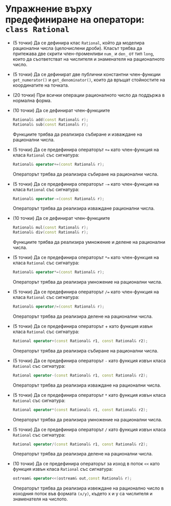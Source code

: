 # Упражнение върху предефиниране на оператори: `class Rational`

* (5 точки) Да се дефинира клас `Rational`, който да моделира рационални числа
  (целочислени дроби). Класът трябва да притежава две скрити член-променливи
  `num_` и `den_` от тип `long`, които да съответстват на числителя и знаменателя
  на рационалното число.

* (5 точки) Да се дефинират две публични константни член-функции `get_numerator()`
  и `get_denominator()`, които да връщат стойностите на координатите на точката.

* (20 точки) При всички операции рационалното число да поддържа в нормална форма.

* (10 точки) Да се дефинират член-функциите
  ```cpp
  Rational& add(const Rational& r);
  Rational& sub(const Rational& r);
  ```
  Функциите трябва да реализира събиране и изваждане на рационални числа.

* (5 точки) Да се предефинира операторът `+=` като член-функция на класа
  `Rational` със сигнатура:
  ```cpp
  Rational& operator+=(const Rational& r);
  ```
  Операторът трябва да реализира събиране на рационални числа.

* (5 точки) Да се предефинира операторът `-=` като член-функция на класа
  `Rational` със сигнатура:
  ```cpp
  Rational& operator-=(const Rational& r);
  ```
  Операторът трябва да реализира изваждане рационални числа.

* (10 точки) Да се дефинират член-функциите
  ```cpp
  Rational& mul(const Rational& r);
  Rational& div(const Rational& r);
  ```
  Функциите трябва да реализира умножение и делене на рационални числа.

* (5 точки) Да се предефинира операторът `*=` като член-функция на класа
  `Rational` със сигнатура:
  ```cpp
  Rational& operator*=(const Rational& r);
  ```
  Операторът трябва да реализира умножение на рационални числа.

* (5 точки) Да се предефинира операторът `/=` като член-функция на класа
  `Rational` със сигнатура:
  ```cpp
  Rational& operator/=(const Rational& r);
  ```
  Операторът трябва да реализира делене на рационални числа.

* (5 точки) Да се предефинира операторът + като функция извън класа
  `Rational` със сигнатура:
  ```cpp
  Rational operator+(const Rational& r1, const Rational& r2);
  ```
  Операторът трябва да реализира събиране на рационални числа.

* (5 точки) Да се предефинира операторът `-` като функция извън класа
  `Rational` със сигнатура:
  ```cpp
  Rational operator-(const Rational& r1, const Rational& r2);
  ```
  Операторът трябва да реализира изваждане на рационални числа.

* (5 точки) Да се предефинира операторът `*` като функция извън класа
  `Rational` със сигнатура:
  ```cpp
  Rational operator*(const Rational& r1, const Rational& r2);
  ```
  Операторът трябва да реализира умножение на рационални числа.

* (5 точки) Да се предефинира операторът `/` като функция извън класа
  `Rational` със сигнатура:
  ```cpp
  Rational operator/(const Rational& r1, const Rational& r2);
  ```
  Операторът трябва да реализира делене на рационални числа.

* (10 точки) Да се предефинира операторът за изход в поток `<<` като функция
  извън класа `Rational` със сигнатура:
  ```cpp
  ostream& operator<<(ostream& out,const Rational& r);
  ```
  Операторът трябва да реализира извеждане на рационално число в
  изходния поток във формата `(x/y)`, където x и y са числителя и
  знаменателя на числото.
